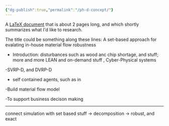 ```yaml
---
{"dg-publish":true,"permalink":"/ph-d-concept/"}
---
```


A [LaTeX document](tex/plan.pdf) that is about 2 pages long, and which shortly summarizes what I'd like to research.

The title could be something along these lines:
A set-based approach for evalating in-house material flow robustness


- Introduction: disturbances such as wood anc chip shortage, and stuff; more and more LEAN and on-demand stuff , Cyber-Physical systems

-SVRP-D, and DVRP-D

- self contained agents, such as in 

-Build material flow model

-To support business decison making

---
connect simulation with set based stuff -> decomposition -> robust, and exact